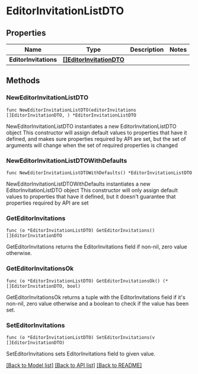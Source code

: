 # EditorInvitationListDTO

## Properties

Name | Type | Description | Notes
------------ | ------------- | ------------- | -------------
**EditorInvitations** | [**[]EditorInvitationDTO**](EditorInvitationDTO.md) |  | 

## Methods

### NewEditorInvitationListDTO

`func NewEditorInvitationListDTO(editorInvitations []EditorInvitationDTO, ) *EditorInvitationListDTO`

NewEditorInvitationListDTO instantiates a new EditorInvitationListDTO object
This constructor will assign default values to properties that have it defined,
and makes sure properties required by API are set, but the set of arguments
will change when the set of required properties is changed

### NewEditorInvitationListDTOWithDefaults

`func NewEditorInvitationListDTOWithDefaults() *EditorInvitationListDTO`

NewEditorInvitationListDTOWithDefaults instantiates a new EditorInvitationListDTO object
This constructor will only assign default values to properties that have it defined,
but it doesn't guarantee that properties required by API are set

### GetEditorInvitations

`func (o *EditorInvitationListDTO) GetEditorInvitations() []EditorInvitationDTO`

GetEditorInvitations returns the EditorInvitations field if non-nil, zero value otherwise.

### GetEditorInvitationsOk

`func (o *EditorInvitationListDTO) GetEditorInvitationsOk() (*[]EditorInvitationDTO, bool)`

GetEditorInvitationsOk returns a tuple with the EditorInvitations field if it's non-nil, zero value otherwise
and a boolean to check if the value has been set.

### SetEditorInvitations

`func (o *EditorInvitationListDTO) SetEditorInvitations(v []EditorInvitationDTO)`

SetEditorInvitations sets EditorInvitations field to given value.



[[Back to Model list]](../README.md#documentation-for-models) [[Back to API list]](../README.md#documentation-for-api-endpoints) [[Back to README]](../README.md)


